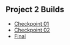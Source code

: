 ## Project 2 Builds 

-   [Checkpoint 01](checkpoint_1/)
-   [Checkpoint 02](checkpoint_2/)
-   [Final](final/)
